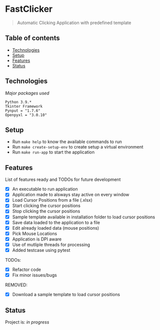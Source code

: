 # FastClicker

> Automatic Clicking Application with predefined template


## Table of contents

<!-- - [General info](#general-info) -->
<!-- - [Screenshots](#screenshots) -->
- [Technologies](#technologies)
- [Setup](#setup)
- [Features](#features)
- [Status](#status)


## Technologies
_Major packages used_
```
Python 3.9.*
Tkinter Framework
Pynput = "1.7.6"
Openpyxl = "3.0.10"
```

## Setup

+ Run ```make help``` to know the available commands to run
+ Run ```make create-setup-env``` to create setup a virtual environment
+ Run ```make run-app``` to start the application

## Features

List of features ready and TODOs for future development

- [x] An executable to run application
- [x] Application made to alsways stay active on every window
- [x] Load Cursor Positions from a file (.xlsx)
- [x] Start clicking the cursor positions 
- [x] Stop clicking the cursor positions 
- [x] Sample template available in installation folder to load cursor positions
- [x] Save data loaded to the application to a file
- [x] Edit already loaded data (mouse positions)
- [x] Pick Mouse Locations
- [x] Application is DPI aware
- [x] Use of mutliple threads for processing
- [x] Added testcase using pytest

TODOs:

- [x] Refactor code
- [x] Fix minor issues/bugs

REMOVED:

- [x] Download a sample template to load cursor positions

## Status

Project is: _in progress_
